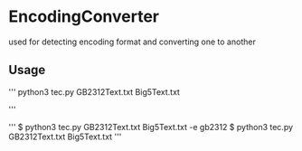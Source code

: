 # EncodingConverter
used for detecting encoding format and converting one to another
## Usage
'''
python3 tec.py GB2312Text.txt Big5Text.txt

'''

'''
$ python3 tec.py GB2312Text.txt Big5Text.txt -e gb2312
$ python3 tec.py GB2312Text.txt Big5Text.txt
'''
